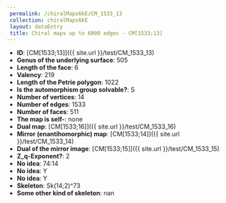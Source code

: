 ```yaml
--- 
 permalink: /chiralMaps6kE/CM_1533_13 
 collection: chiralMaps6kE
 layout: dataEntry
 title: Chiral maps up to 6000 edges - CM[1533;13]
---
```


- **ID**: [CM[1533;13]]({{ site.url }}/test/CM_1533_13)
- **Genus of the underlying surface**: 505
- **Length of the face**: 6
- **Valency**: 219
- **Length of the Petrie polygon**: 1022
- **Is the automorphism group solvable?**: S
- **Number of vertices**: 14
- **Number of edges**: 1533
- **Number of faces**: 511
- **The map is self-**: none
- **Dual map**: [CM[1533;16]]({{ site.url }}/test/CM_1533_16)
- **Mirror (enantihomorphic) map**: [CM[1533;14]]({{ site.url }}/test/CM_1533_14)
- **Dual of the mirror image**: [CM[1533;15]]({{ site.url }}/test/CM_1533_15)
- **Z_q-Exponent?**: 2
- **No idea**:  74:14
- **No idea**: Y
- **No idea**: Y
- **Skeleton**: Sk(14;2)^73
- **Some other kind of skeleton**: nan
